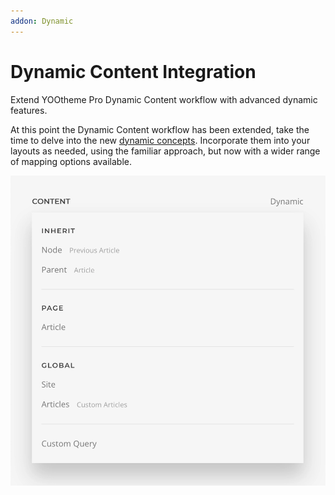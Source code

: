 ```yaml
---
addon: Dynamic
---
```


# Dynamic Content Integration

Extend YOOtheme Pro Dynamic Content workflow with advanced dynamic features.

<!--@include: ../_partials/enable-addon.md-->

At this point the Dynamic Content workflow has been extended, take the time to delve into the new [dynamic concepts](./). Incorporate them into your layouts as needed, using the familiar approach, but now with a wider range of mapping options available.

![Field Dynamic Options](./assets/field-dynamic-options.webp)
